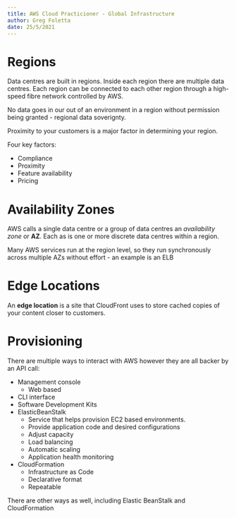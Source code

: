 ```yaml
---
title: AWS Cloud Practicioner - Global Infrastructure
author: Greg Foletta
date: 25/5/2021
---
```


# Regions

Data centres are built in regions. Inside each region there are multiple data centres. Each region can be connected to each other region through a high-speed fibre network controlled by AWS.

No data goes in our out of an environment in a region without permission being granted - regional data soverignty.

Proximity to your customers is a major factor in determining your region.

Four key factors:

- Compliance
- Proximity
- Feature availability
- Pricing


# Availability Zones

AWS calls a single data centre or a group of data centres an *availability zone* or **AZ**. Each as is one or more discrete data centres within a region.

Many AWS services run at the region level, so they run synchronously across multiple AZs without effort - an example is an ELB


# Edge Locations

An **edge location** is a site that CloudFront uses to store cached copies of your content closer to customers.

# Provisioning

There are multiple ways to interact with AWS however they are all backer by an API call:

- Management console 
    - Web based
- CLI interface
- Software Development Kits
- ElasticBeanStalk
    - Service that helps provision EC2 based environments.
    - Provide application code and desired configurations
    - Adjust capacity
    - Load balancing
    - Automatic scaling
    - Application health monitoring
- CloudFormation
    - Infrastructure as Code
    - Declarative format
    - Repeatable



There are other ways as well, including Elastic BeanStalk and CloudFormation



